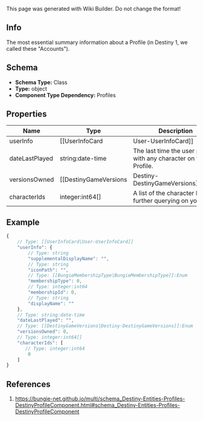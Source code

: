 <span class="wiki-builder">This page was generated with Wiki Builder. Do not change the format!</span>

## Info
The most essential summary information about a Profile (in Destiny 1, we called these &quot;Accounts&quot;).

## Schema
* **Schema Type:** Class
* **Type:** object
* **Component Type Dependency:** Profiles

## Properties
Name | Type | Description
---- | ---- | -----------
userInfo | [[UserInfoCard|User-UserInfoCard]] | If you need to render the Profile (their platform name, icon, etc...) somewhere, this property containsthat information.
dateLastPlayed | string:date-time | The last time the user played with any character on this Profile.
versionsOwned | [[DestinyGameVersions|Destiny-DestinyGameVersions]]:Enum | If you want to know what expansions they own, this will contain that data.
characterIds | integer:int64[] | A list of the character IDs, for further querying on your part.

## Example
```javascript
{
    // Type: [[UserInfoCard|User-UserInfoCard]]
    "userInfo": {
        // Type: string
        "supplementalDisplayName": "",
        // Type: string
        "iconPath": "",
        // Type: [[BungieMembershipType|BungieMembershipType]]:Enum
        "membershipType": 0,
        // Type: integer:int64
        "membershipId": 0,
        // Type: string
        "displayName": ""
    },
    // Type: string:date-time
    "dateLastPlayed": "",
    // Type: [[DestinyGameVersions|Destiny-DestinyGameVersions]]:Enum
    "versionsOwned": 0,
    // Type: integer:int64[]
    "characterIds": [
       // Type: integer:int64
        0
    ]
}

```

## References
1. https://bungie-net.github.io/multi/schema_Destiny-Entities-Profiles-DestinyProfileComponent.html#schema_Destiny-Entities-Profiles-DestinyProfileComponent
